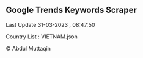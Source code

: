

## Google Trends Keywords Scraper 
 
Last Update 31-03-2023 , 08:47:50

Country List :
VIETNAM.json



© Abdul Muttaqin 
